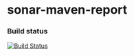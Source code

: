# sonar-maven-report

### Build status

[![Build Status](https://api.travis-ci.org/SonarCommunity/sonar-maven-report.svg)](https://travis-ci.org/SonarCommunity/sonar-maven-report)
